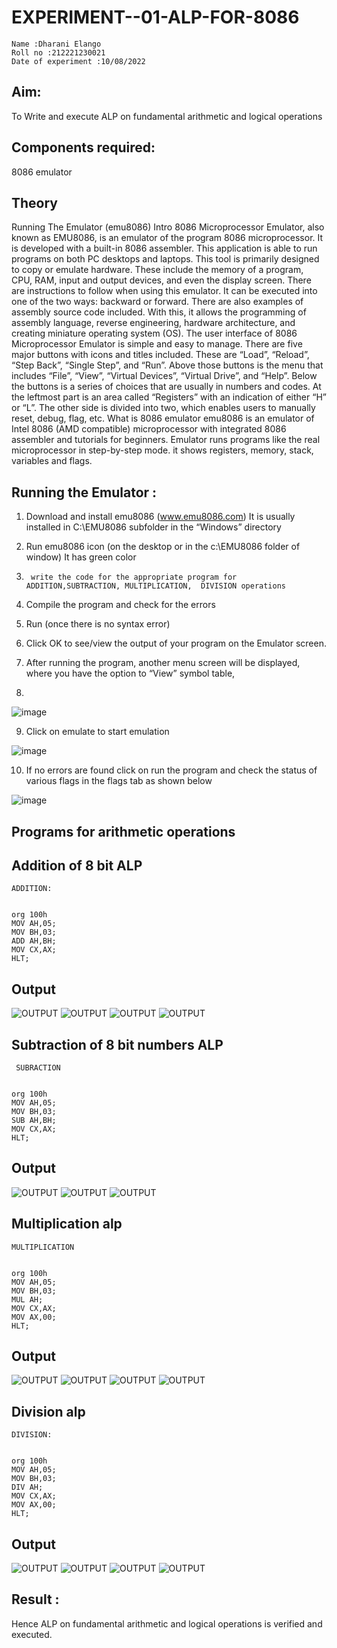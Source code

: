 # EXPERIMENT--01-ALP-FOR-8086
```
Name :Dharani Elango
Roll no :212221230021
Date of experiment :10/08/2022
```




## Aim: 
To Write and execute ALP on fundamental arithmetic and logical operations
## Components required: 
8086  emulator 
## Theory 
Running The Emulator (emu8086) Intro 8086 Microprocessor Emulator, also known as EMU8086, is an emulator of the program 8086 microprocessor. It is developed with a built-in 8086 assembler. This application is able to run programs on both PC desktops and laptops. This tool is primarily designed to copy or emulate hardware. These include the memory of a program, CPU, RAM, input and output devices, and even the display screen. There are instructions to follow when using this emulator. It can be executed into one of the two ways: backward or forward. There are also examples of assembly source code included. With this, it allows the programming of assembly language, reverse engineering, hardware architecture, and creating miniature operating system (OS). The user interface of 8086 Microprocessor Emulator is simple and easy to manage. There are five major buttons with icons and titles included. These are “Load”, “Reload”, “Step Back”, “Single Step”, and “Run”. Above those buttons is the menu that includes “File”, “View”, “Virtual Devices”, “Virtual Drive”, and “Help”. Below the buttons is a series of choices that are usually in numbers and codes. At the leftmost part is an area called “Registers” with an indication of either “H” or “L”. The other side is divided into two, which enables users to manually reset, debug, flag, etc. What is 8086 emulator emu8086 is an emulator of Intel 8086 (AMD compatible) microprocessor with integrated 8086 assembler and tutorials for beginners. Emulator runs programs like the real microprocessor in step-by-step mode. it shows registers, memory, stack, variables and flags.


 ## Running the Emulator :
1.	Download and install emu8086 (www.emu8086.com) It is usually installed in C:\EMU8086 subfolder in the “Windows” directory
2.	  Run  emu8086 icon (on the desktop or in the c:\EMU8086 folder of window) It has green color 
 
 
3.		write the code for the appropriate program for ADDITION,SUBTRACTION, MULTIPLICATION,  DIVISION operations 

4.	 Compile the program and check for the errors 
5.	Run (once there is no syntax error) 

6.	Click OK to see/view the output of your program on the Emulator screen. 


7.	After running the program, another menu screen will be displayed, where you have the option to “View” symbol table,
8.	 


![image](https://user-images.githubusercontent.com/36288975/189273263-d65baae9-4b8f-4723-afb3-c0ffa4052b04.png)











9.	Click on emulate to start emulation 








![image](https://user-images.githubusercontent.com/36288975/189273273-9bb36ec1-e2e8-4892-8d35-37707332bfdc.png)








10.	If no errors are found click on run the program and check the status of various flags in the flags tab as shown below 






![image](https://user-images.githubusercontent.com/36288975/189273277-113a2a33-4a40-4ff8-95a5-ecd3a1f504fe.png)







## Programs for arithmetic  operations

## Addition  of 8 bit ALP 
```
ADDITION:


org 100h
MOV AH,05;
MOV BH,03;
ADD AH,BH;
MOV CX,AX;
HLT;

```
## Output  
 ![OUTPUT](https://github.com/dharanielango/EXPERIMENT--01-ALP-FOR-8086/blob/main/1.png)
 ![OUTPUT](https://github.com/dharanielango/EXPERIMENT--01-ALP-FOR-8086/blob/main/2.png)
 ![OUTPUT](https://github.com/dharanielango/EXPERIMENT--01-ALP-FOR-8086/blob/main/3.png)
 ![OUTPUT](https://github.com/dharanielango/EXPERIMENT--01-ALP-FOR-8086/blob/main/4.png)
## Subtraction   of 8 bit numbers  ALP 
```
 SUBRACTION


org 100h
MOV AH,05;
MOV BH,03;
SUB AH,BH;
MOV CX,AX;
HLT;
```
## Output 
![OUTPUT](https://github.com/dharanielango/EXPERIMENT--01-ALP-FOR-8086/blob/main/5.png)
 ![OUTPUT](https://github.com/dharanielango/EXPERIMENT--01-ALP-FOR-8086/blob/main/6.png)
 ![OUTPUT](https://github.com/dharanielango/EXPERIMENT--01-ALP-FOR-8086/blob/main/7.png)

## Multiplication alp 
```
MULTIPLICATION


org 100h
MOV AH,05;
MOV BH,03;
MUL AH;
MOV CX,AX;
MOV AX,00;
HLT;
```
 ## Output  
![OUTPUT](https://github.com/dharanielango/EXPERIMENT--01-ALP-FOR-8086/blob/main/8.png)
 ![OUTPUT](https://github.com/dharanielango/EXPERIMENT--01-ALP-FOR-8086/blob/main/9.png)
 ![OUTPUT](https://github.com/dharanielango/EXPERIMENT--01-ALP-FOR-8086/blob/main/00.png)
 ![OUTPUT](https://github.com/dharanielango/EXPERIMENT--01-ALP-FOR-8086/blob/main/11.png)

## Division alp 
```
DIVISION:
 

org 100h
MOV AH,05;
MOV BH,03;
DIV AH;
MOV CX,AX;
MOV AX,00;
HLT;
```

## Output  
![OUTPUT](https://github.com/dharanielango/EXPERIMENT--01-ALP-FOR-8086/blob/main/22.png)
 ![OUTPUT](https://github.com/dharanielango/EXPERIMENT--01-ALP-FOR-8086/blob/main/33.png)
 ![OUTPUT](https://github.com/dharanielango/EXPERIMENT--01-ALP-FOR-8086/blob/main/44.png)
 ![OUTPUT](https://github.com/dharanielango/EXPERIMENT--01-ALP-FOR-8086/blob/main/55.png)

## Result :
 
Hence ALP on fundamental arithmetic and logical operations is verified and executed.







